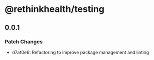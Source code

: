 # @rethinkhealth/testing

## 0.0.1

### Patch Changes

- d7af0e6: Refactoring to improve package management and linting

